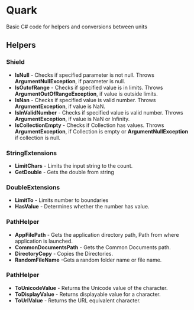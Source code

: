 # Quark
Basic C# code for helpers and conversions between units

## Helpers

### Shield
- **IsNull** - Checks if specified parameter is not null. Throws **ArgumentNullException**, if parameter is null.
- **IsOutofRange** - Checks if specified value is in limits. Throws **ArgumentOutOfRangeException**, if value is outside limits.
- **IsNan** - Checks if specified value is valid number. Throws **ArgumentException**, if value is NaN.
- **IsInValidNumber** - Checks if specified value is valid number. Throws **ArgumentException**, if value is NaN or Infinity.
- **IsCollectionEmpty** - Checks if Collection has values. Throws **ArgumentException**, if Collection is empty or  **ArgumentNullException** if collection is null.

### StringExtensions
- **LimitChars** - Limits the input string to the count.
- **GetDouble** - Gets the double from string

### DoubleExtensions
- **LimitTo** - Limits number to boundaries
- **HasValue** - Determines whether the number has value.

### PathHelper
- **AppFilePath** - Gets the application directory path, Path from where application is launched.
- **CommonDocumentsPath** - Gets the Common Documents path.
- **DirectoryCopy** - Copies the Directories.
- **RandomFileName** -Gets a random folder name or file name.

### PathHelper
- **ToUnicodeValue** - Returns the Unicode value of the character.
- **ToDisplayValue** -  Returns displayable value for a character.
- **ToUrlValue** - Returns the URL equivalent character.